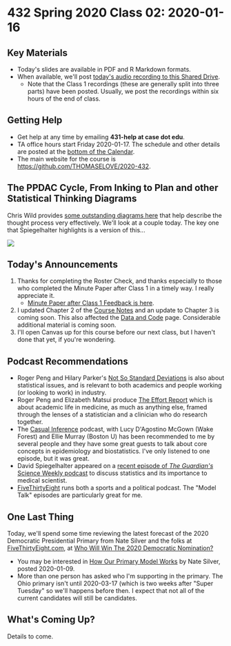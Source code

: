 # 432 Spring 2020 Class 02: 2020-01-16

## Key Materials

- Today's slides are available in PDF and R Markdown formats.
- When available, we'll post [today's audio recording to this Shared Drive](http://bit.ly/432-2020-audio).
    - Note that the Class 1 recordings (these are generally split into three parts) have been posted. Usually, we post the recordings within six hours of the end of class.

## Getting Help

- Get help at any time by emailing **431-help at case dot edu**.
- TA office hours start Friday 2020-01-17. The schedule and other details are posted at the [bottom of the Calendar](https://github.com/THOMASELOVE/2020-432/blob/master/calendar.md#tas-and-office-hours).
- The main website for the course is https://github.com/THOMASELOVE/2020-432.

## The PPDAC Cycle, From Inking to Plan and other Statistical Thinking Diagrams

Chris Wild provides [some outstanding diagrams here](https://www.stat.auckland.ac.nz/~wild/StatThink/) that help describe the thought process very effectively. We'll look at a couple today. The key one that Spiegelhalter highlights is a version of this...

![](https://github.com/THOMASELOVE/2020-432/blob/master/classes/class02/figures/PPDAC_tweet_2018-12-06.png)

## Today's Announcements

1. Thanks for completing the Roster Check, and thanks especially to those who completed the Minute Paper after Class 1 in a timely way. I really appreciate it.
    - [Minute Paper after Class 1 Feedback is here](http://bit.ly/432-2020-minute-01-feedback).
2. I updated Chapter 2 of the [Course Notes](https://thomaselove.github.io/2020-432-book/) and an update to Chapter 3 is coming soon. This also affected the [Data and Code](https://github.com/THOMASELOVE/432-data) page. Considerable additional material is coming soon.
3. I'll open Canvas up for this course before our next class, but I haven't done that yet, if you're wondering.

## Podcast Recommendations

- Roger Peng and Hilary Parker's [Not So Standard Deviations](http://nssdeviations.com/) is also about statistical issues, and is relevant to both academics and people working (or looking to work) in industry.
- Roger Peng and Elizabeth Matsui produce [The Effort Report](http://effortreport.libsyn.com/) which is about academic life in medicine, as much as anything else, framed through the lenses of a statistician and a clinician who do research together.
- The [Casual Inference](https://casualinfer.libsyn.com/) podcast, with Lucy D'Agostino McGown (Wake Forest) and Ellie Murray (Boston U) has been recommended to me by several people and they have some great guests to talk about core concepts in epidemiology and biostatistics. I've only listened to one episode, but it was great.
- David Spiegelhalter appeared on a [recent episode of *The Guardian's* Science Weekly podcast](https://www.theguardian.com/science/audio/2019/apr/05/cross-section-david-spiegelhalter-science-weekly-podcast) to discuss statistics and its importance to medical scientist.
- [FiveThirtyEight](https://fivethirtyeight.com/tag/fivethirtyeight-podcasts/) runs both a sports and a political podcast. The "Model Talk" episodes are particularly great for me.

## One Last Thing

Today, we'll spend some time reviewing the latest forecast of the 2020 Democratic Presidential Primary from Nate Silver and the folks at [FiveThirtyEight.com](https://fivethirtyeight.com/), at [Who Will Win The 2020 Democratic Nomination?](https://projects.fivethirtyeight.com/2020-primary-forecast/)

- You may be interested in [How Our Primary Model Works](https://fivethirtyeight.com/features/how-fivethirtyeight-2020-primary-model-works/) by Nate Silver, posted 2020-01-09.
- More than one person has asked who I'm supporting in the primary. The Ohio primary isn't until 2020-03-17 (which is two weeks after "Super Tuesday" so we'll happens before then. I expect that not all of the current candidates will still be candidates.

## What's Coming Up?

Details to come.

